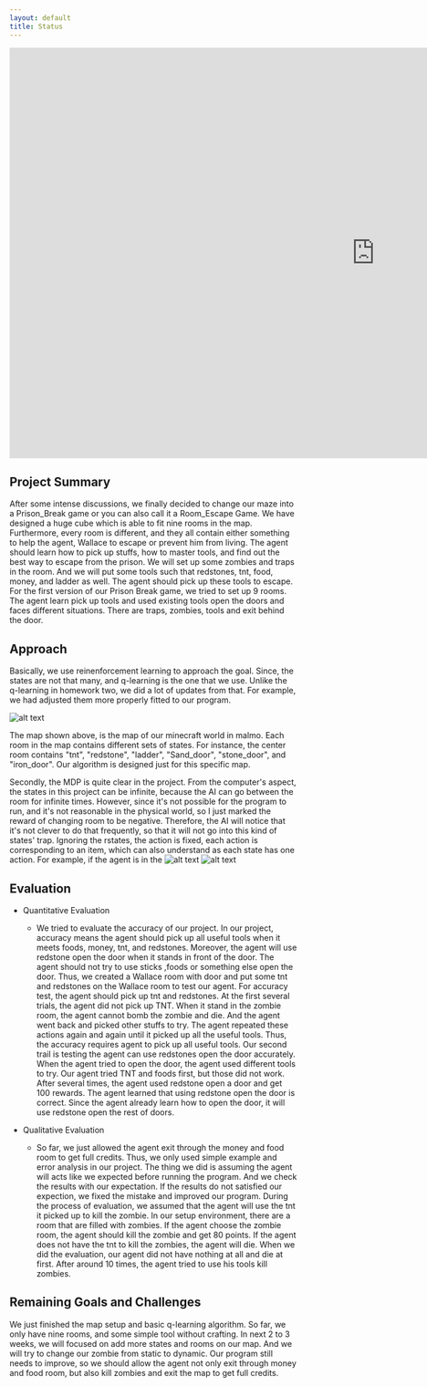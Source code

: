```yaml
---
layout: default
title: Status
---
```


<div><iframe width="1280" height="720" src="https://www.youtube.com/embed/XtD2K157d3Q" frameborder="0" allowfullscreen></iframe></div>

## Project Summary
After some intense discussions, we finally decided to change our maze into a Prison_Break game or you can also call it a Room_Escape Game. We have designed a huge cube which is able to fit nine rooms in the map. Furthermore, every room is different, and they all contain either something to help the agent, Wallace to escape or prevent him from living. The agent should learn how to pick up stuffs, how to master tools, and find out the best way to escape from the prison. We will set up some zombies and traps in the room. And we will put some tools such that redstones, tnt, food, money, and ladder as well. The agent should pick up these tools to escape. For the first version of our Prison Break game, we tried to set up 9 rooms. The agent learn pick up tools and used existing tools open the doors and faces different situations. There are traps, zombies, tools and exit behind the door. 

## Approach
Basically, we use reinenforcement learning to approach the goal. Since, the states are not that many, and q-learning is the one that we use. Unlike the q-learning in homework two, we did a lot of updates from that. For example, we had adjusted them more properly fitted to our program.

![alt text](http://wx1.sinaimg.cn/mw690/74cf960cgy1fg396x3s5tj20m80chdge.jpg)

The map shown above, is the map of our minecraft world in malmo. Each room in the map contains different sets of states. For instance, the center room contains "tnt", "redstone", "ladder", "Sand_door", "stone_door", and "iron_door". Our algorithm is designed just for this specific map.

Secondly, the MDP is quite clear in the project. From the computer's aspect, the states in this project can be infinite, because the AI can go between the room for infinite times. However, since it's not possible for the program to run, and it's not reasonable in the physical world, so I just marked the reward of changing room to be negative. Therefore, the AI will notice that it's not clever to do that frequently, so that it will not go into this kind of states' trap. Ignoring the rstates, the action is fixed, each action is corresponding to an item, which can also understand as each state has one action. For example, if the agent is in the 
![alt text](http://wx1.sinaimg.cn/mw690/74cf960cgy1fg396x3s5tj20m80chdge.jpg)
![alt text](http://wx2.sinaimg.cn/mw1024/74cf960cgy1fg3c4ormbfj21kw08njuv.jpg)

## Evaluation
- Quantitative Evaluation
  - We tried to evaluate the accuracy of our project. In our project, accuracy means the agent should pick up all useful tools when it meets foods, money, tnt, and redstones. Moreover, the agent will use redstone open the door when it stands in front of the door. The agent should not try to use sticks ,foods or something else open the door. Thus, we created a Wallace room with door and put some tnt and redstones on the Wallace room to test our agent. For accuracy test, the agent should pick up tnt and redstones. At the first several trials, the agent did not pick up TNT. When it stand in the zombie room, the agent cannot bomb the zombie and die. And the agent went back and picked other stuffs to try. The agent repeated these actions again and again until it picked up all the useful tools. Thus, the accuracy requires agent to pick up all useful tools. Our second trail is testing the agent can use redstones open the door accurately. When the agent tried to open the door, the agent used different tools to try. Our agent tried TNT and foods first, but those did not work. After several times, the agent used redstone open a door and get 100 rewards. The agent learned that using redstone open the door is correct. Since the agent already learn how to open the door, it will use redstone open the rest of doors.
 
- Qualitative Evaluation
  - So far, we just allowed the agent exit through the money and food room to get full credits. Thus, we only used simple example and error analysis in our project. The thing we did is assuming the agent will acts like we expected before running the program. And we check the results with our expectation. If the results do not satisfied our expection, we fixed the mistake and improved our program. During the process of evaluation, we assumed that the agent will use the tnt it picked up to kill the zombie. In our setup environment, there are a room that are filled with zombies. If the agent choose the zombie room, the agent should kill the zombie and get 80 points. If the agent does not have the tnt to kill the zombies, the agent will die. When we did the evaluation, our agent did not have nothing at all and die at first. After around 10 times, the agent tried to use his tools kill zombies.

## Remaining Goals and Challenges
We just finished the map setup and basic q-learning algorithm. So far, we only have nine rooms, and some simple tool without crafting. In next 2 to 3 weeks, we will focused on add more states and rooms on our map. And we will try to change our zombie from static to dynamic. Our program still needs to improve, so we should allow the agent not only exit through money and food room, but also kill zombies and exit the map to get full credits.
